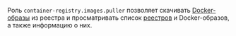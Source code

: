 Роль `container-registry.images.puller` позволяет скачивать [Docker-образы](../../../container-registry/concepts/docker-image.md) из реестра и просматривать список [реестров](../../../container-registry/concepts/registry.md) и Docker-образов, а также информацию о них.
